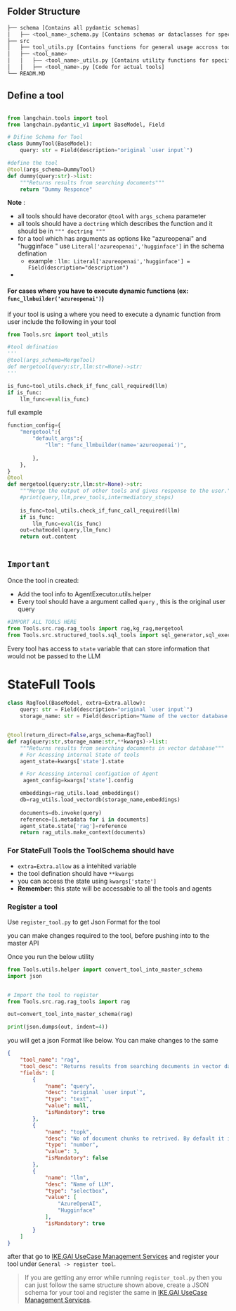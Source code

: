 
## Folder Structure

```bash
├── schema [Contains all pydantic schemas]
│   ├── <tool_name>_schema.py [Contains schemas or dataclasses for specific tool]
├── src
│   ├── tool_utils.py [Contains functions for general usage accross tools]
│   ├── <tool_name>
│   │   ├── <tool_name>_utils.py [Contains utility functions for specific tool]
│   │   ├── <tool_name>.py [Code for actual tools]
└── READM.MD
```

## Define a tool

```python

from langchain.tools import tool
from langchain.pydantic_v1 import BaseModel, Field

# Difine Schema for Tool
class DummyTool(BaseModel):
    query: str = Field(description="original `user input`")

#define the tool
@tool(args_schema=DummyTool)
def dummy(query:str)->list:
    """Returns results from searching documents"""
    return "Dummy Responce"
```

**Note** : 
- all tools should have decorator `@tool` with `args_schema` parameter
- all tools should have a `doctring` which describes the function and it should be in `""" doctring """`
- for a tool which has arguments as options like "azureopenai" and "hugginface " use `Literal['azureopenai','hugginface']` in the schema defination
  - example : `llm: Literal['azureopenai','hugginface'] = Field(description="description")`
- 

#### For cases where you have to execute dynamic functions (ex: `func_llmbuilder('azureopenai')`)
if your tool is using a where you need to execute a dynamic function from user include the following in your tool

```python
from Tools.src import tool_utils

#tool defination
'''
@tool(args_schema=MergeTool)
def mergetool(query:str,llm:str=None)->str:
'''

is_func=tool_utils.check_if_func_call_required(llm) 
if is_func:
    llm_func=eval(is_func)
```

full example

```python
function_config={
    "mergetool":{
        "default_args":{
            "llm": "func_llmbuilder(name='azureopenai')",
            
        },
    },
}
@tool
def mergetool(query:str,llm:str=None)->str:
    """Merge the output of other tools and gives response to the user."""
    #print(query,llm,prev_tools,intermediatory_steps)
    
    is_func=tool_utils.check_if_func_call_required(llm)
    if is_func:
        llm_func=eval(is_func)
    out=chatmodel(query,llm_func)
    return out.content
    
```


## `Important`

Once the tool in created:
- Add the tool info to AgentExecutor.utils.helper
- Every tool should have a argument called `query` , this is the original user query
```python
#IMPORT ALL TOOLS HERE
from Tools.src.rag.rag_tools import rag,kg_rag,mergetool
from Tools.src.structured_tools.sql_tools import sql_generator,sql_executor


```


Every tool has access to `state` variable that can store information that would not be passed to the LLM

# StateFull Tools

```python
class RagTool(BaseModel, extra=Extra.allow):
    query: str = Field(description="original `user input`")
    storage_name: str = Field(description="Name of the vector database to be Searched")


@tool(return_direct=False,args_schema=RagTool)
def rag(query:str,storage_name:str,**kwargs)->list:
    """Returns results from searching documents in vector database"""
    # For Acessing internal State of tools
    agent_state=kwargs['state'].state

    # For Acessing internal configation of Agent
     agent_config=kwargs['state'].config

    embeddings=rag_utils.load_embeddings()
    db=rag_utils.load_vectordb(storage_name,embeddings)
    
    documents=db.invoke(query)
    reference=[i.metadata for i in documents]
    agent_state.state['rag']=reference
    return rag_utils.make_context(documents)
```

### For StateFull Tools the ToolSchema should have 
- `extra=Extra.allow` as a intehited variable
- the tool defination should have `**kwargs`
- you can access the state using `kwargs['state']`
- <b>Remember:</b> this state will be accessable to all the tools and agents


### Register a tool

Use `register_tool.py` to get Json Format for the tool

you can make changes required to the tool, before pushing into to the master API

Once you run the below utility

```python
from Tools.utils.helper import convert_tool_into_master_schema
import json


# Import the tool to register
from Tools.src.rag.rag_tools import rag

out=convert_tool_into_master_schema(rag)

print(json.dumps(out, indent=4))
```

you will get a json Format like below. You can make changes to the same 

```json
{
    "tool_name": "rag",
    "tool_desc": "Returns results from searching documents in vector database",
    "fields": [
        {
            "name": "query",
            "desc": "original `user input`",
            "type": "text",
            "value": null,
            "isMandatory": true
        },
        {
            "name": "topk",
            "desc": "No of document chunks to retrived. By default it is 3.",
            "type": "number",
            "value": 3,
            "isMandatory": false
        },
        {
            "name": "llm",
            "desc": "Name of LLM",
            "type": "selectbox",
            "value": [
                "AzureOpenAI",
                "Hugginface"
            ],
            "isMandatory": true
        }
    ]
}
```

after that go to [IKE.GAI UseCase Management Services](https://ikegai.southindia.cloudapp.azure.com/solution-manager/docs#/Usecase/get_usecase_v1_useCase__get) and register your tool under `General -> register tool`.

> If you are getting any error while running `register_tool.py` then you can just follow the same structure shown above, create a JSON schema for your tool and register the same in [IKE.GAI UseCase Management Services](https://ikegai.southindia.cloudapp.azure.com/solution-manager/docs#/Usecase/get_usecase_v1_useCase__get).